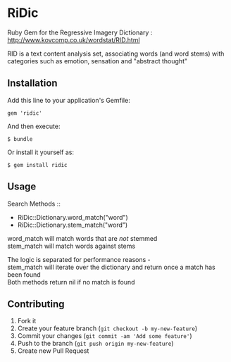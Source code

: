 # RiDic

Ruby Gem for the Regressive Imagery Dictionary :  
http://www.kovcomp.co.uk/wordstat/RID.html

RID is a text content analysis set, associating words (and word stems) with  
categories such as emotion, sensation and "abstract thought"

## Installation

Add this line to your application's Gemfile:

    gem 'ridic'

And then execute:

    $ bundle

Or install it yourself as:

    $ gem install ridic

## Usage

Search Methods ::
  * RiDic::Dictionary.word_match("word")
  * RiDic::Dictionary.stem_match("word")

word_match will match words that are *not* stemmed  
stem_match will match words against stems  

The logic is separated for performance reasons -  
stem_match will iterate over the dictionary and return once a match has been found  
Both methods return nil if no match is found

## Contributing

1. Fork it
2. Create your feature branch (`git checkout -b my-new-feature`)
3. Commit your changes (`git commit -am 'Add some feature'`)
4. Push to the branch (`git push origin my-new-feature`)
5. Create new Pull Request

